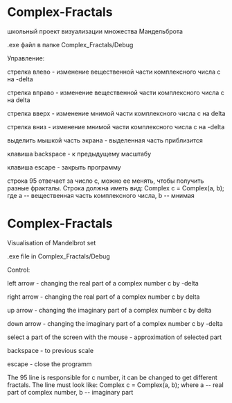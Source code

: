 # Complex-Fractals
школьный проект визуализации множества Мандельброта


.exe файл в папке Complex_Fractals/Debug


Управление:

стрелка влево - изменение вещественной части комплексного числа c на -delta

стрелка вправо - изменение вещественной части комплексного числа c на delta

стрелка вверх -  изменение мнимой части комплексного числа c на delta

стрелка вниз -  изменение мнимой части комплексного числа c на -delta

выделить мышкой часть экрана - выделенная часть приблизится

клавиша backspace - к предыдущему масштабу

клавиша escape - закрыть программу


строка 95 отвечает за число c, можно ее менять, чтобы получить разные фракталы. Строка должна иметь вид: Complex c = Complex(a, b); где a -- вещественная часть комплексного числа, b -- мнимая


# Complex-Fractals
Visualisation of Mandelbrot set


.exe file in Complex_Fractals/Debug


Control:

left arrow - changing the real part of a complex number c by -delta

right arrow - changing the real part of a complex number c by delta

up arrow -  changing the imaginary part of a complex number c by delta

down arrow -  changing the imaginary part of a complex number c by -delta

select a part of the screen with the mouse - approximation of selected part

backspace - to previous scale

escape - close the programm


The 95 line is responsible for c number, it can be changed to get different fractals. The line must look like: Complex c = Complex(a, b); where a -- real part of complex number, b -- imaginary part
